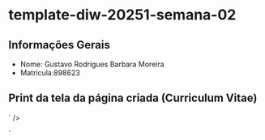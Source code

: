 # template-diw-20251-semana-02

## Informações Gerais
- Nome: Gustavo Rodrigues Barbara Moreira
- Matricula:898623

## Print da tela da página criada (Curriculum Vitae)

` />

`
